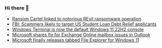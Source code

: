 ### Hi there 👋

<!--START_SECTION:feed-->
* [Ransom Cartel linked to notorious REvil ransomware operation](https://www.bleepingcomputer.com/news/security/ransom-cartel-linked-to-notorious-revil-ransomware-operation/)
* [FBI: Scammers likely to target US Student Loan Debt Relief applicants](https://www.bleepingcomputer.com/news/security/fbi-scammers-likely-to-target-us-student-loan-debt-relief-applicants/)
* [Windows Terminal is now the default Windows 11 22H2 console](https://www.bleepingcomputer.com/news/microsoft/windows-terminal-is-now-the-default-windows-11-22h2-console/)
* [Microsoft shares fix for Exchange Online mailbox issues in Outlook](https://www.bleepingcomputer.com/news/microsoft/microsoft-shares-fix-for-exchange-online-mailbox-issues-in-outlook/)
* [Microsoft finally releases tabbed File Explorer for Windows 11](https://www.bleepingcomputer.com/news/microsoft/microsoft-finally-releases-tabbed-file-explorer-for-windows-11/)
<!--END_SECTION:feed-->

<!--
**frankenk/frankenk** is a ✨ _special_ ✨ repository because its `README.md` (this file) appears on your GitHub profile.

Here are some ideas to get you started:

- 🔭 I’m currently working on ...
- 🌱 I’m currently learning ...
- 👯 I’m looking to collaborate on ...
- 🤔 I’m looking for help with ...
- 💬 Ask me about ...
- 📫 How to reach me: ...
- 😄 Pronouns: ...
- ⚡ Fun fact: ...
-->



